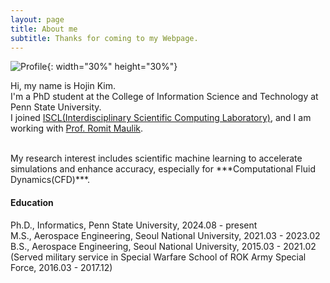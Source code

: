 ```yaml
---
layout: page
title: About me
subtitle: Thanks for coming to my Webpage.
---
```


![Profile](https://jeenskim.github.io/assets/img/profile.PNG){: width="30%" height="30%"}

Hi, my name is Hojin Kim. <br>
I'm a PhD student at the College of Information Science and Technology at Penn State University. <br>
I joined [ISCL(Interdisciplinary Scientific Computing Laboratory)](https://romit-maulik.github.io/index.html), and I am working with [Prof. Romit Maulik](https://romit-maulik.github.io/Members.html). <br>

<br>
My research interest includes scientific machine learning to accelerate simulations and enhance accuracy, especially for ***Computational Fluid Dynamics(CFD)***.<br>

#### Education

Ph.D., Informatics, Penn State University, 2024.08 - present <br>
M.S., Aerospace Engineering, Seoul National University, 2021.03 - 2023.02 <br>
B.S., Aerospace Engineering, Seoul National University, 2015.03 - 2021.02 <br>
(Served military service in Special Warfare School of ROK Army Special Force, 2016.03 - 2017.12)


